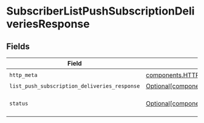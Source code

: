 # SubscriberListPushSubscriptionDeliveriesResponse


## Fields

| Field                                                                                                                            | Type                                                                                                                             | Required                                                                                                                         | Description                                                                                                                      |
| -------------------------------------------------------------------------------------------------------------------------------- | -------------------------------------------------------------------------------------------------------------------------------- | -------------------------------------------------------------------------------------------------------------------------------- | -------------------------------------------------------------------------------------------------------------------------------- |
| `http_meta`                                                                                                                      | [components.HTTPMetadata](../../models/components/httpmetadata.md)                                                               | :heavy_check_mark:                                                                                                               | N/A                                                                                                                              |
| `list_push_subscription_deliveries_response`                                                                                     | [Optional[components.ListPushSubscriptionDeliveriesResponse]](../../models/components/listpushsubscriptiondeliveriesresponse.md) | :heavy_minus_sign:                                                                                                               | OK                                                                                                                               |
| `status`                                                                                                                         | [Optional[components.Status]](../../models/components/status.md)                                                                 | :heavy_minus_sign:                                                                                                               | INVALID_ARGUMENT: The request was not well formed.                                                                               |